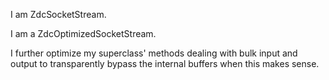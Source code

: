 I am ZdcSocketStream.

I am a ZdcOptimizedSocketStream.

I further optimize my superclass' methods dealing with bulk input and output
to transparently bypass the internal buffers when this makes sense.